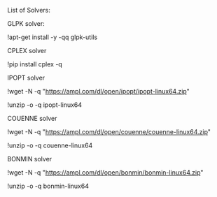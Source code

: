 List of Solvers:

GLPK solver:

!apt-get install -y -qq glpk-utils

CPLEX solver

!pip install cplex -q

IPOPT solver

!wget -N -q "https://ampl.com/dl/open/ipopt/ipopt-linux64.zip"

!unzip -o -q ipopt-linux64

COUENNE solver

!wget -N -q "https://ampl.com/dl/open/couenne/couenne-linux64.zip"

!unzip -o -q couenne-linux64

BONMIN solver

!wget -N -q "https://ampl.com/dl/open/bonmin/bonmin-linux64.zip"

!unzip -o -q bonmin-linux64